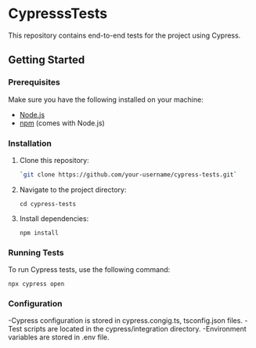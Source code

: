 # CypresssTests

This repository contains end-to-end tests for the project using Cypress.

## Getting Started

### Prerequisites

Make sure you have the following installed on your machine:

- [Node.js](https://nodejs.org/)
- [npm](https://www.npmjs.com/) (comes with Node.js)

### Installation

1. Clone this repository:

   ```bash
   `git clone https://github.com/your-username/cypress-tests.git`

2. Navigate to the project directory:

   `cd cypress-tests`

3. Install dependencies:

   `npm install`

### Running Tests

To run Cypress tests, use the following command:

   `npx cypress open`

### Configuration

-Cypress configuration is stored in cypress.congig.ts, tsconfig.json files.
-Test scripts are located in the cypress/integration directory.
-Environment variables are stored in .env file.
